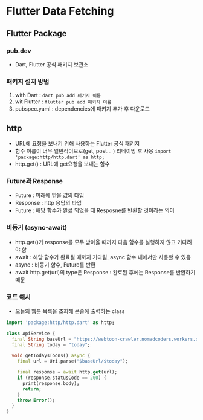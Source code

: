 # Flutter Data Fetching

## Flutter Package
### pub.dev
- Dart, Flutter 공식 패키지 보관소
### 패키지 설치 방법
1. with Dart : `dart pub add 패키지 이름`
2. wit Flutter : `flutter pub add 패키지 이름`
3. pubspec.yaml : dependencies에 패키지 추가 후 다운로드

## http
- URL에 요청을 보내기 위해 사용하는 Flutter 공식 패키지
- 함수 이름이 너무 일반적이므로(get, post... ) 리네이밍 후 사용 `import 'package:http/http.dart' as http;`
- http.get() : URL에 get요청을 보내는 함수

### Future과 Response
- Future : 미래에 받을 값의 타입
- Response : http 응답의 타입
- Future<Response> : 해당 함수가 완료 되었을 때 Resposne를 반환할 것이라는 의미

### 비동기 (async-await)
- http.get()가 response를 모두 받아올 때까지 다음 함수를 실행하지 않고 기다려야 함
- await : 해당 함수가 완료될 때까지 기다림, async 함수 내에서만 사용할 수 있음
- async : 비동기 함수, Future를 반환
- await http.get(url)의 type은 Response : 완료된 후에는 Response를 반환하기 때문

### 코드 예시
- 오늘의 웹툰 목록을 조회해 콘솔에 출력하는 class
```dart
import 'package:http/http.dart' as http;

class ApiService {
  final String baseUrl = "https://webtoon-crawler.nomadcoders.workers.dev";
  final String today = "today";

  void getTodaysToons() async {
    final url = Uri.parse("$baseUrl/$today");

    final response = await http.get(url);
    if (response.statusCode == 200) {
      print(response.body);
      return;
    }
    throw Error();
  }
}
```